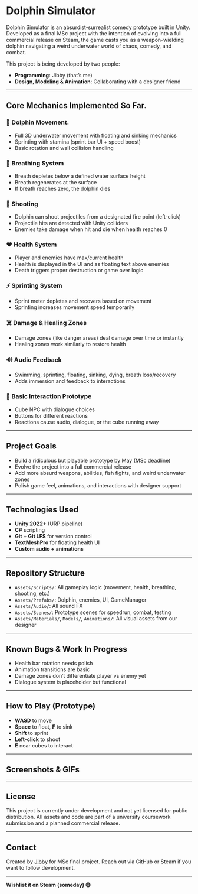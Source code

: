 # Dolphin Simulator

Dolphin Simulator is an absurdist-surrealist comedy prototype built in Unity. Developed as a final MSc project with the intention of evolving into a full commercial release on Steam, the game casts you as a weapon-wielding dolphin navigating a weird underwater world of chaos, comedy, and combat.

This project is being developed by two people:
- **Programming**: Jibby (that’s me)
- **Design, Modeling & Animation**: Collaborating with a designer friend

---

## Core Mechanics Implemented So Far.

### 🐬 Dolphin Movement.
- Full 3D underwater movement with floating and sinking mechanics
- Sprinting with stamina (sprint bar UI + speed boost)
- Basic rotation and wall collision handling

### 🌊 Breathing System
- Breath depletes below a defined water surface height
- Breath regenerates at the surface
- If breath reaches zero, the dolphin dies

### 🚀 Shooting
- Dolphin can shoot projectiles from a designated fire point (left-click)
- Projectile hits are detected with Unity colliders
- Enemies take damage when hit and die when health reaches 0

### ❤️ Health System
- Player and enemies have max/current health
- Health is displayed in the UI and as floating text above enemies
- Death triggers proper destruction or game over logic

### ⚡ Sprinting System
- Sprint meter depletes and recovers based on movement
- Sprinting increases movement speed temporarily

### ☠️ Damage & Healing Zones
- Damage zones (like danger areas) deal damage over time or instantly
- Healing zones work similarly to restore health

### 🔊 Audio Feedback
- Swimming, sprinting, floating, sinking, dying, breath loss/recovery
- Adds immersion and feedback to interactions

### 💬 Basic Interaction Prototype
- Cube NPC with dialogue choices
- Buttons for different reactions
- Reactions cause audio, dialogue, or the cube running away

---

## Project Goals

- Build a ridiculous but playable prototype by May (MSc deadline)
- Evolve the project into a full commercial release
- Add more absurd weapons, abilities, fish fights, and weird underwater zones
- Polish game feel, animations, and interactions with designer support

---

## Technologies Used
- **Unity 2022+** (URP pipeline)
- **C#** scripting
- **Git + Git LFS** for version control
- **TextMeshPro** for floating health UI
- **Custom audio + animations**

---

## Repository Structure
- `Assets/Scripts/`: All gameplay logic (movement, health, breathing, shooting, etc.)
- `Assets/Prefabs/`: Dolphin, enemies, UI, GameManager
- `Assets/Audio/`: All sound FX
- `Assets/Scenes/`: Prototype scenes for speedrun, combat, testing
- `Assets/Materials/`, `Models/`, `Animations/`: All visual assets from our designer

---

## Known Bugs & Work In Progress
- Health bar rotation needs polish
- Animation transitions are basic
- Damage zones don’t differentiate player vs enemy yet
- Dialogue system is placeholder but functional

---

## How to Play (Prototype)
- **WASD** to move
- **Space** to float, **F** to sink
- **Shift** to sprint
- **Left-click** to shoot
- **E** near cubes to interact

---

## Screenshots & GIFs
<!-- Add your screenshots or GIFs here -->

---

## License
This project is currently under development and not yet licensed for public distribution. All assets and code are part of a university coursework submission and a planned commercial release.

---

## Contact
Created by [Jibby](https://github.com/Jibbyie) for MSc final project. Reach out via GitHub or Steam if you want to follow development.

---

**Wishlist it on Steam (someday) 😅**
